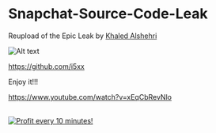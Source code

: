 # Snapchat-Source-Code-Leak

Reupload of the Epic Leak by <a href="https://github.com/i5xx">Khaled Alshehri</a>

![Alt text](https://i.imgur.com/3Cz0sof.png "SnapChat_Leak_2018-by-Jonny-Banana")

https://github.com/i5xx

Enjoy it!!!

https://www.youtube.com/watch?v=xEqCbRevNlo




</BR>

<a href="https://golden-farm.biz/?r=1673249" target="_blank">
<img src="https://golden-farm.biz/images/promo/en/728x90.gif"
alt="Profit every 10 minutes!"></a>


